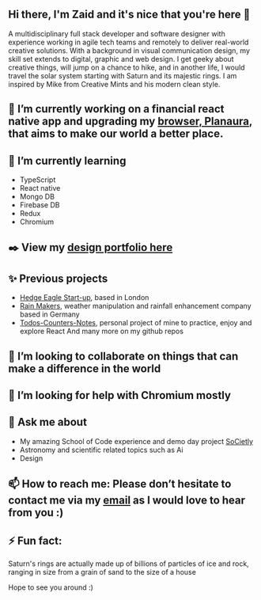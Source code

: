 ## Hi there, I'm Zaid and it's nice that you're here 👋

<!--
**Za-Qar/Za-Qar** is a ✨ _special_ ✨ repository because its `README.md` (this file) appears on your GitHub profile.-->

A multidisciplinary full stack developer and software designer with experience working in agile tech teams and remotely to deliver real-world creative solutions. With a background in visual communication design, my skill set extends to digital, graphic and web design. I get geeky about creative things, will jump on a chance to hike, and in another life, I would travel the solar system starting with Saturn and its majestic rings. I am inspired by Mike from Creative Mints and his modern clean style.

## 🔭 I’m currently working on a financial react native app and upgrading my [browser, Planaura](https://www.planaura.com), that aims to make our world a better place.

## 🌱 I’m currently learning
* TypeScript
* React native
* Mongo DB
* Firebase DB
* Redux
* Chromium

## ✒️ View my [design portfolio here](https://www.behance.net/zaidqarout)

## ✨ Previous projects
* [Hedge Eagle Start-up](https://hedgeeagle.com), based in London
* [Rain Makers](https://rain-makers.org), weather manipulation and rainfall enhancement company based in Germany
* [Todos-Counters-Notes](https://todos-counter-notes.netlify.app), personal project of mine to practice, enjoy and explore React
And many more on my github repos

##  👯 I’m looking to collaborate on things that can make a difference in the world

##  🤔 I’m looking for help with Chromium mostly

##  💬 Ask me about
* My amazing School of Code experience and demo day project [SoCietly](https://societly.netlify.app)
* Astronomy and scientific related topics such as Ai
* Design

##  📫 How to reach me: Please don’t hesitate to contact me via my [email](emailto:za.qa@outlook.com) as I would love to hear from you :)

##  ⚡ Fun fact:
Saturn's rings are actually made up of billions of particles of ice and rock, ranging in size from a grain of sand to the size of a house

Hope to see you around :)

